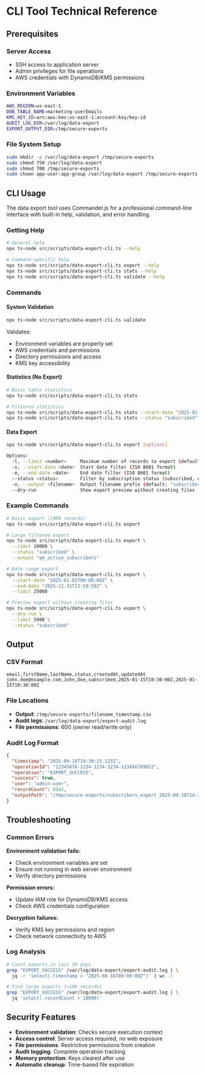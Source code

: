 # CLI Tool Technical Reference

## Prerequisites

### Server Access
- SSH access to application server
- Admin privileges for file operations
- AWS credentials with DynamoDB/KMS permissions

### Environment Variables
```bash
AWS_REGION=us-east-1
DDB_TABLE_NAME=marketing-userEmails  
KMS_KEY_ID=arn:aws:kms:us-east-1:account:key/key-id
AUDIT_LOG_DIR=/var/log/data-export
EXPORT_OUTPUT_DIR=/tmp/secure-exports
```

### File System Setup
```bash
sudo mkdir -p /var/log/data-export /tmp/secure-exports
sudo chmod 750 /var/log/data-export
sudo chmod 700 /tmp/secure-exports
sudo chown app-user:app-group /var/log/data-export /tmp/secure-exports
```

## CLI Usage

The data export tool uses Commander.js for a professional command-line interface with built-in help, validation, and error handling.

### Getting Help
```bash
# General help
npx ts-node src/scripts/data-export-cli.ts --help

# Command-specific help  
npx ts-node src/scripts/data-export-cli.ts export --help
npx ts-node src/scripts/data-export-cli.ts stats --help
npx ts-node src/scripts/data-export-cli.ts validate --help
```

### Commands

#### System Validation
```bash
npx ts-node src/scripts/data-export-cli.ts validate
```
Validates:
- Environment variables are properly set
- AWS credentials and permissions
- Directory permissions and access
- KMS key accessibility

#### Statistics (No Export)
```bash
# Basic table statistics
npx ts-node src/scripts/data-export-cli.ts stats

# Filtered statistics
npx ts-node src/scripts/data-export-cli.ts stats --start-date "2025-01-01" --end-date "2025-12-31"
npx ts-node src/scripts/data-export-cli.ts stats --status "subscribed"
```

#### Data Export
```bash
npx ts-node src/scripts/data-export-cli.ts export [options]

Options:
  -l, --limit <number>     Maximum number of records to export (default: 1000, max: 50000)
  -s, --start-date <date>  Start date filter (ISO 8601 format)
  -e, --end-date <date>    End date filter (ISO 8601 format)
  --status <status>        Filter by subscription status (subscribed, unsubscribed, pending)
  -o, --output <filename>  Output filename prefix (default: "subscribers_export")
  --dry-run                Show export preview without creating files
```

### Example Commands
```bash
# Basic export (1000 records)
npx ts-node src/scripts/data-export-cli.ts export

# Large filtered export
npx ts-node src/scripts/data-export-cli.ts export \
  --limit 10000 \
  --status "subscribed" \
  --output "q4_active_subscribers"

# Date range export
npx ts-node src/scripts/data-export-cli.ts export \
  --start-date "2025-01-01T00:00:00Z" \
  --end-date "2025-12-31T23:59:59Z" \
  --limit 25000

# Preview export without creating files
npx ts-node src/scripts/data-export-cli.ts export \
  --dry-run \
  --limit 5000 \
  --status "subscribed"
```

## Output

### CSV Format
```csv
email,firstName,lastName,status,createdAt,updatedAt
john.doe@example.com,John,Doe,subscribed,2025-01-15T10:30:00Z,2025-01-15T10:30:00Z
```

### File Locations
- **Output**: `/tmp/secure-exports/filename_timestamp.csv`
- **Audit logs**: `/var/log/data-export/export-audit.log`
- **File permissions**: 600 (owner read/write only)

### Audit Log Format
```json
{
  "timestamp": "2025-09-16T14:30:15.123Z",
  "operationId": "12345678-1234-1234-1234-123456789012",
  "operation": "EXPORT_SUCCESS",
  "success": true,
  "user": "admin-user",
  "recordCount": 8542,
  "outputPath": "/tmp/secure-exports/subscribers_export_2025-09-16T14-30-00-000Z.csv"
}
```

## Troubleshooting

### Common Errors

**Environment validation fails:**
- Check environment variables are set
- Ensure not running in web server environment
- Verify directory permissions

**Permission errors:**
- Update IAM role for DynamoDB/KMS access
- Check AWS credentials configuration

**Decryption failures:**
- Verify KMS key permissions and region
- Check network connectivity to AWS

### Log Analysis
```bash
# Count exports in last 30 days
grep "EXPORT_SUCCESS" /var/log/data-export/export-audit.log | \
  jq -r 'select(.timestamp > "2025-08-16T00:00:00Z")' | wc -l

# Find large exports (>10k records)
grep "EXPORT_SUCCESS" /var/log/data-export/export-audit.log | \
  jq 'select(.recordCount > 10000)'
```

## Security Features

- **Environment validation**: Checks secure execution context
- **Access control**: Server access required, no web exposure
- **File permissions**: Restrictive permissions from creation
- **Audit logging**: Complete operation tracking
- **Memory protection**: Keys cleared after use
- **Automatic cleanup**: Time-based file expiration
